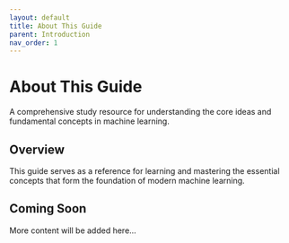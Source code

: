 ```yaml
---
layout: default
title: About This Guide
parent: Introduction
nav_order: 1
---
```


# About This Guide

A comprehensive study resource for understanding the core ideas and fundamental concepts in machine learning.

## Overview

This guide serves as a reference for learning and mastering the essential concepts that form the foundation of modern machine learning.

## Coming Soon

More content will be added here...
